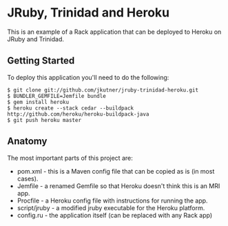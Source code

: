 # JRuby, Trinidad and Heroku

This is an example of a Rack application that can be deployed to Heroku on JRuby and Trinidad.

## Getting Started

To deploy this application you'll need to do the following:

    $ git clone git://github.com/jkutner/jruby-trinidad-heroku.git
    $ BUNDLER_GEMFILE=Jemfile bundle
    $ gem install heroku
    $ heroku create --stack cedar --buildpack http://github.com/heroku/heroku-buildpack-java
    $ git push heroku master

## Anatomy 

The most important parts of this project are:

*  pom.xml - this is a Maven config file that can be copied as is (in most cases).
*  Jemfile - a renamed Gemfile so that Heroku doesn't think this is an MRI app.
*  Procfile - a Heroku config file with instructions for running the app.
*  script/jruby - a modified jruby executable for the Heroku platform.
*  config.ru - the application itself (can be replaced with any Rack app)


